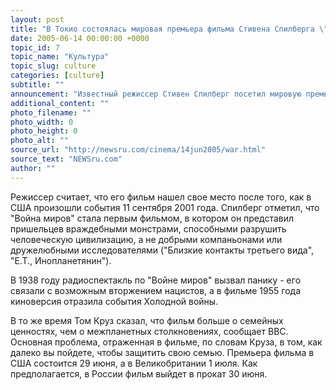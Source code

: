 ```yaml
---
layout: post
title: "В Токио состоялась мировая премьера фильма Стивена Спилберга \"Война миров\""
date: 2005-06-14 00:00:00 +0000
topic_id: 7
topic_name: "Культура"
topic_slug: culture
categories: [culture]
subtitle: ""
announcement: "Известный режиссер Стивен Спилберг посетил мировую премьеру своего фильма \"Война миров\". Спилберг и исполнитель главной роли в картине Том Круз присутствовали при первом показе в Токио фильма, снятого по классическому произведению Герберта Уэллса."
additional_content: ""
photo_filename: ""
photo_width: 0
photo_height: 0
photo_alt: ""
source_url: "http://newsru.com/cinema/14jun2005/war.html"
source_text: "NEWSru.com"
author: ""
---
```

Режиссер считает, что его фильм нашел свое место после того, как в США произошли события 11 сентября 2001 года. Спилберг отметил, что "Война миров" стала первым фильмом, в котором он представил пришельцев враждебными монстрами, способными разрушить человеческую цивилизацию, а не добрыми компаньонами или дружелюбными исследователями ("Близкие контакты третьего вида", "Е.Т., Инопланетянин").

В 1938 году радиоспектакль по "Войне миров" вызвал панику - его связали с возможным вторжением нацистов, а в фильме 1955 года киноверсия отразила события Холодной войны.

В то же время Том Круз сказал, что фильм больше о семейных ценностях, чем о межпланетных столкновениях, сообщает ВВС. Основная проблема, отраженная в фильме, по словам Круза, в том, как далеко вы пойдете, чтобы защитить свою семью. Премьера фильма в США состоится 29 июня, а в Великобритании 1 июля. Как предполагается, в России фильм выйдет в прокат 30 июня.
